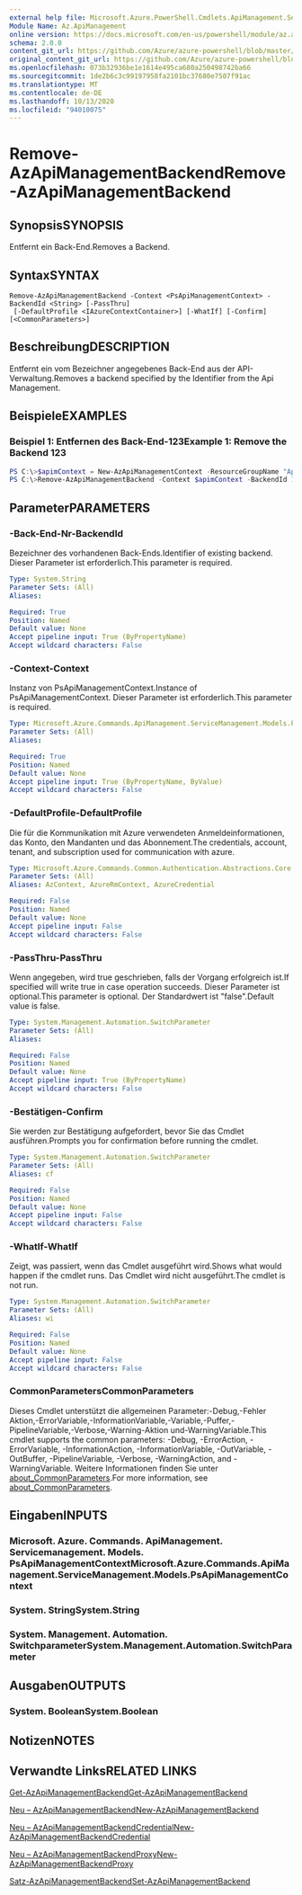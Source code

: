 ```yaml
---
external help file: Microsoft.Azure.PowerShell.Cmdlets.ApiManagement.ServiceManagement.dll-Help.xml
Module Name: Az.ApiManagement
online version: https://docs.microsoft.com/en-us/powershell/module/az.apimanagement/remove-azapimanagementbackend
schema: 2.0.0
content_git_url: https://github.com/Azure/azure-powershell/blob/master/src/ApiManagement/ApiManagement/help/Remove-AzApiManagementBackend.md
original_content_git_url: https://github.com/Azure/azure-powershell/blob/master/src/ApiManagement/ApiManagement/help/Remove-AzApiManagementBackend.md
ms.openlocfilehash: 073b32936be1e1614e495ca680a250498742ba66
ms.sourcegitcommit: 1de2b6c3c99197958fa2101bc37680e7507f91ac
ms.translationtype: MT
ms.contentlocale: de-DE
ms.lasthandoff: 10/13/2020
ms.locfileid: "94010075"
---
```

# <span data-ttu-id="6e79d-101">Remove-AzApiManagementBackend</span><span class="sxs-lookup"><span data-stu-id="6e79d-101">Remove-AzApiManagementBackend</span></span>

## <span data-ttu-id="6e79d-102">Synopsis</span><span class="sxs-lookup"><span data-stu-id="6e79d-102">SYNOPSIS</span></span>
<span data-ttu-id="6e79d-103">Entfernt ein Back-End.</span><span class="sxs-lookup"><span data-stu-id="6e79d-103">Removes a Backend.</span></span>

## <span data-ttu-id="6e79d-104">Syntax</span><span class="sxs-lookup"><span data-stu-id="6e79d-104">SYNTAX</span></span>

```
Remove-AzApiManagementBackend -Context <PsApiManagementContext> -BackendId <String> [-PassThru]
 [-DefaultProfile <IAzureContextContainer>] [-WhatIf] [-Confirm] [<CommonParameters>]
```

## <span data-ttu-id="6e79d-105">Beschreibung</span><span class="sxs-lookup"><span data-stu-id="6e79d-105">DESCRIPTION</span></span>
<span data-ttu-id="6e79d-106">Entfernt ein vom Bezeichner angegebenes Back-End aus der API-Verwaltung.</span><span class="sxs-lookup"><span data-stu-id="6e79d-106">Removes a backend specified by the Identifier from the Api Management.</span></span>

## <span data-ttu-id="6e79d-107">Beispiele</span><span class="sxs-lookup"><span data-stu-id="6e79d-107">EXAMPLES</span></span>

### <span data-ttu-id="6e79d-108">Beispiel 1: Entfernen des Back-End-123</span><span class="sxs-lookup"><span data-stu-id="6e79d-108">Example 1: Remove the Backend 123</span></span>
```powershell
PS C:\>$apimContext = New-AzApiManagementContext -ResourceGroupName "Api-Default-WestUS" -ServiceName "contoso"
PS C:\>Remove-AzApiManagementBackend -Context $apimContext -BackendId 123 -PassThru
```

## <span data-ttu-id="6e79d-109">Parameter</span><span class="sxs-lookup"><span data-stu-id="6e79d-109">PARAMETERS</span></span>

### <span data-ttu-id="6e79d-110">-Back-End-Nr</span><span class="sxs-lookup"><span data-stu-id="6e79d-110">-BackendId</span></span>
<span data-ttu-id="6e79d-111">Bezeichner des vorhandenen Back-Ends.</span><span class="sxs-lookup"><span data-stu-id="6e79d-111">Identifier of existing backend.</span></span>
<span data-ttu-id="6e79d-112">Dieser Parameter ist erforderlich.</span><span class="sxs-lookup"><span data-stu-id="6e79d-112">This parameter is required.</span></span>

```yaml
Type: System.String
Parameter Sets: (All)
Aliases:

Required: True
Position: Named
Default value: None
Accept pipeline input: True (ByPropertyName)
Accept wildcard characters: False
```

### <span data-ttu-id="6e79d-113">-Context</span><span class="sxs-lookup"><span data-stu-id="6e79d-113">-Context</span></span>
<span data-ttu-id="6e79d-114">Instanz von PsApiManagementContext.</span><span class="sxs-lookup"><span data-stu-id="6e79d-114">Instance of PsApiManagementContext.</span></span>
<span data-ttu-id="6e79d-115">Dieser Parameter ist erforderlich.</span><span class="sxs-lookup"><span data-stu-id="6e79d-115">This parameter is required.</span></span>

```yaml
Type: Microsoft.Azure.Commands.ApiManagement.ServiceManagement.Models.PsApiManagementContext
Parameter Sets: (All)
Aliases:

Required: True
Position: Named
Default value: None
Accept pipeline input: True (ByPropertyName, ByValue)
Accept wildcard characters: False
```

### <span data-ttu-id="6e79d-116">-DefaultProfile</span><span class="sxs-lookup"><span data-stu-id="6e79d-116">-DefaultProfile</span></span>
<span data-ttu-id="6e79d-117">Die für die Kommunikation mit Azure verwendeten Anmeldeinformationen, das Konto, den Mandanten und das Abonnement.</span><span class="sxs-lookup"><span data-stu-id="6e79d-117">The credentials, account, tenant, and subscription used for communication with azure.</span></span>

```yaml
Type: Microsoft.Azure.Commands.Common.Authentication.Abstractions.Core.IAzureContextContainer
Parameter Sets: (All)
Aliases: AzContext, AzureRmContext, AzureCredential

Required: False
Position: Named
Default value: None
Accept pipeline input: False
Accept wildcard characters: False
```

### <span data-ttu-id="6e79d-118">-PassThru</span><span class="sxs-lookup"><span data-stu-id="6e79d-118">-PassThru</span></span>
<span data-ttu-id="6e79d-119">Wenn angegeben, wird true geschrieben, falls der Vorgang erfolgreich ist.</span><span class="sxs-lookup"><span data-stu-id="6e79d-119">If specified will write true in case operation succeeds.</span></span>
<span data-ttu-id="6e79d-120">Dieser Parameter ist optional.</span><span class="sxs-lookup"><span data-stu-id="6e79d-120">This parameter is optional.</span></span>
<span data-ttu-id="6e79d-121">Der Standardwert ist "false".</span><span class="sxs-lookup"><span data-stu-id="6e79d-121">Default value is false.</span></span>

```yaml
Type: System.Management.Automation.SwitchParameter
Parameter Sets: (All)
Aliases:

Required: False
Position: Named
Default value: None
Accept pipeline input: True (ByPropertyName)
Accept wildcard characters: False
```

### <span data-ttu-id="6e79d-122">-Bestätigen</span><span class="sxs-lookup"><span data-stu-id="6e79d-122">-Confirm</span></span>
<span data-ttu-id="6e79d-123">Sie werden zur Bestätigung aufgefordert, bevor Sie das Cmdlet ausführen.</span><span class="sxs-lookup"><span data-stu-id="6e79d-123">Prompts you for confirmation before running the cmdlet.</span></span>

```yaml
Type: System.Management.Automation.SwitchParameter
Parameter Sets: (All)
Aliases: cf

Required: False
Position: Named
Default value: None
Accept pipeline input: False
Accept wildcard characters: False
```

### <span data-ttu-id="6e79d-124">-WhatIf</span><span class="sxs-lookup"><span data-stu-id="6e79d-124">-WhatIf</span></span>
<span data-ttu-id="6e79d-125">Zeigt, was passiert, wenn das Cmdlet ausgeführt wird.</span><span class="sxs-lookup"><span data-stu-id="6e79d-125">Shows what would happen if the cmdlet runs.</span></span> <span data-ttu-id="6e79d-126">Das Cmdlet wird nicht ausgeführt.</span><span class="sxs-lookup"><span data-stu-id="6e79d-126">The cmdlet is not run.</span></span>

```yaml
Type: System.Management.Automation.SwitchParameter
Parameter Sets: (All)
Aliases: wi

Required: False
Position: Named
Default value: None
Accept pipeline input: False
Accept wildcard characters: False
```

### <span data-ttu-id="6e79d-127">CommonParameters</span><span class="sxs-lookup"><span data-stu-id="6e79d-127">CommonParameters</span></span>
<span data-ttu-id="6e79d-128">Dieses Cmdlet unterstützt die allgemeinen Parameter:-Debug,-Fehler Aktion,-ErrorVariable,-InformationVariable,-Variable,-Puffer,-PipelineVariable,-Verbose,-Warning-Aktion und-WarningVariable.</span><span class="sxs-lookup"><span data-stu-id="6e79d-128">This cmdlet supports the common parameters: -Debug, -ErrorAction, -ErrorVariable, -InformationAction, -InformationVariable, -OutVariable, -OutBuffer, -PipelineVariable, -Verbose, -WarningAction, and -WarningVariable.</span></span> <span data-ttu-id="6e79d-129">Weitere Informationen finden Sie unter [about_CommonParameters](http://go.microsoft.com/fwlink/?LinkID=113216).</span><span class="sxs-lookup"><span data-stu-id="6e79d-129">For more information, see [about_CommonParameters](http://go.microsoft.com/fwlink/?LinkID=113216).</span></span>

## <span data-ttu-id="6e79d-130">Eingaben</span><span class="sxs-lookup"><span data-stu-id="6e79d-130">INPUTS</span></span>

### <span data-ttu-id="6e79d-131">Microsoft. Azure. Commands. ApiManagement. Servicemanagement. Models. PsApiManagementContext</span><span class="sxs-lookup"><span data-stu-id="6e79d-131">Microsoft.Azure.Commands.ApiManagement.ServiceManagement.Models.PsApiManagementContext</span></span>

### <span data-ttu-id="6e79d-132">System. String</span><span class="sxs-lookup"><span data-stu-id="6e79d-132">System.String</span></span>

### <span data-ttu-id="6e79d-133">System. Management. Automation. Switchparameter</span><span class="sxs-lookup"><span data-stu-id="6e79d-133">System.Management.Automation.SwitchParameter</span></span>

## <span data-ttu-id="6e79d-134">Ausgaben</span><span class="sxs-lookup"><span data-stu-id="6e79d-134">OUTPUTS</span></span>

### <span data-ttu-id="6e79d-135">System. Boolean</span><span class="sxs-lookup"><span data-stu-id="6e79d-135">System.Boolean</span></span>

## <span data-ttu-id="6e79d-136">Notizen</span><span class="sxs-lookup"><span data-stu-id="6e79d-136">NOTES</span></span>

## <span data-ttu-id="6e79d-137">Verwandte Links</span><span class="sxs-lookup"><span data-stu-id="6e79d-137">RELATED LINKS</span></span>

[<span data-ttu-id="6e79d-138">Get-AzApiManagementBackend</span><span class="sxs-lookup"><span data-stu-id="6e79d-138">Get-AzApiManagementBackend</span></span>](./Get-AzApiManagementBackend.md)

[<span data-ttu-id="6e79d-139">Neu – AzApiManagementBackend</span><span class="sxs-lookup"><span data-stu-id="6e79d-139">New-AzApiManagementBackend</span></span>](./New-AzApiManagementBackend.md)

[<span data-ttu-id="6e79d-140">Neu – AzApiManagementBackendCredential</span><span class="sxs-lookup"><span data-stu-id="6e79d-140">New-AzApiManagementBackendCredential</span></span>](./New-AzApiManagementBackendCredential.md)

[<span data-ttu-id="6e79d-141">Neu – AzApiManagementBackendProxy</span><span class="sxs-lookup"><span data-stu-id="6e79d-141">New-AzApiManagementBackendProxy</span></span>](./New-AzApiManagementBackendProxy.md)

[<span data-ttu-id="6e79d-142">Satz-AzApiManagementBackend</span><span class="sxs-lookup"><span data-stu-id="6e79d-142">Set-AzApiManagementBackend</span></span>](./Set-AzApiManagementBackend.md)
